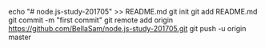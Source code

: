 echo "# node.js-study-201705" >> README.md
git init
git add README.md
git commit -m "first commit"
git remote add origin https://github.com/BellaSam/node.js-study-201705.git
git push -u origin master